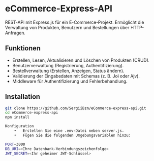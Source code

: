 # eCommerce-Express-API

REST-API mit Express.js für ein E-Commerce-Projekt. Ermöglicht die Verwaltung von Produkten, Benutzern und Bestellungen über HTTP-Anfragen.

##  Funktionen
- Erstellen, Lesen, Aktualisieren und Löschen von Produkten (CRUD).
- Benutzerverwaltung (Registrierung, Authentifizierung).
- Bestellverwaltung (Erstellen, Anzeigen, Status ändern).
- Validierung der Eingabedaten mit Schemas (z. B. Joi oder Ajv).
- Middleware für Authentifizierung und Fehlerbehandlung.

##  Installation
```bash
git clone https://github.com/SergiiBzn/eCommerce-express-api.git
cd eCommerce-express-api
npm install

Konfiguration
	•	Erstellen Sie eine .env-Datei neben server.js.
	•	Fügen Sie die folgenden Umgebungsvariablen hinzu:

PORT=3000
DB_URI=<Ihre Datenbank-Verbindungszeichenfolge>
JWT_SECRET=<Ihr geheimer JWT-Schlüssel>
